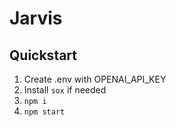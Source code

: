 # Jarvis

## Quickstart

1. Create .env with OPENAI_API_KEY
2. Install `sox` if needed
3. `npm i`
4. `npm start`
